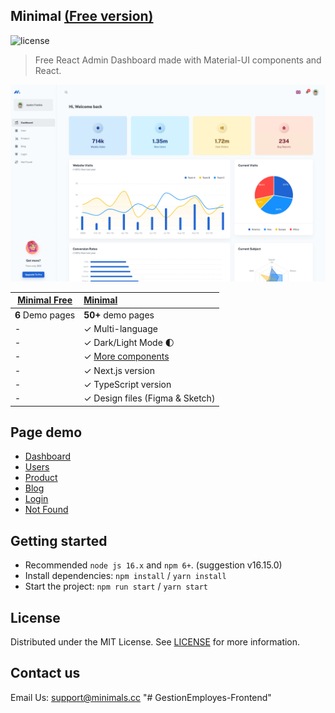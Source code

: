 ## Minimal [(Free version)](https://minimal-kit-react.vercel.app/)

![license](https://img.shields.io/badge/license-MIT-blue.svg)

> Free React Admin Dashboard made with Material-UI components and React.

![preview](public/assets/preview.jpg)

| [Minimal Free](https://minimal-kit-react.vercel.app/) | [Minimal](https://material-ui.com/store/items/minimal-dashboard/) |
| ----------------------------------------------------- | :---------------------------------------------------------------- |
| **6** Demo pages                                      | **50+** demo pages                                                |
| -                                                     | ✓ Multi-language                                                  |
| -                                                     | ✓ Dark/Light Mode 🌓                                              |
| -                                                     | ✓ [More components](https://minimals.cc/components)               |
| -                                                     | ✓ Next.js version                                                 |
| -                                                     | ✓ TypeScript version                                              |
| -                                                     | ✓ Design files (Figma & Sketch)                                   |

## Page demo

- [Dashboard](https://minimal-kit-react.vercel.app/dashboard/app)
- [Users](https://minimal-kit-react.vercel.app/dashboard/user)
- [Product](https://minimal-kit-react.vercel.app/dashboard/products)
- [Blog](https://minimal-kit-react.vercel.app/dashboard/blog)
- [Login](https://minimal-kit-react.vercel.app/login)
- [Not Found](https://minimal-kit-react.vercel.app/404)

## Getting started

- Recommended `node js 16.x` and `npm 6+`. (suggestion v16.15.0)
- Install dependencies: `npm install` / `yarn install`
- Start the project: `npm run start` / `yarn start`

## License

Distributed under the MIT License. See [LICENSE](https://github.com/minimal-ui-kit/minimal.free/blob/main/LICENSE.md) for more information.

## Contact us

Email Us: support@minimals.cc
"# GestionEmployes-Frontend" 
